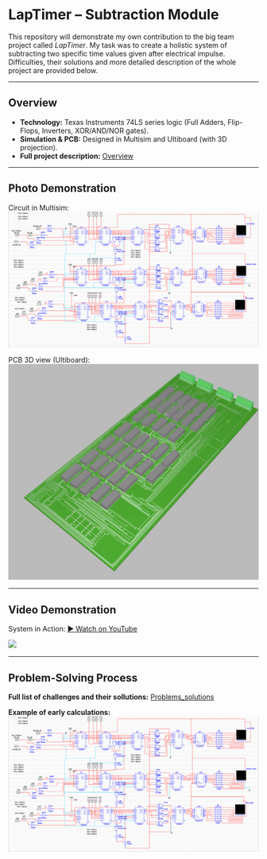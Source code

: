 # LapTimer – Subtraction Module

This repository will demonstrate my own contribution to the big team project called *LapTimer*. My task was to create a holistic system of subtracting two specific time values given after electrical impulse. Difficulties, their solutions and more detailed description of the whole project are provided below.

---

## Overview
- **Technology:** Texas Instruments 74LS series logic (Full Adders, Flip-Flops, Inverters, XOR/AND/NOR gates).
- **Simulation & PCB:** Designed in Multisim and Ultiboard (with 3D projection).
- **Full project description:** [Overview](docs/overview.md)

---

## Photo Demonstration
Circuit in Multisim:  
![](images/circuit_multisim.png)

PCB 3D view (Ultiboard):  
![](images/pcb_3d.png)

---

## Video Demonstration
System in Action: [▶ Watch on YouTube](https://youtu.be/your_video_link)

![](images/demo_short.gif)

---

## Problem-Solving Process
**Full list of challenges and their sollutions:** [Problems_solutions](docs/problems_solutions.md)

**Example of early calculations:**
![](images/circuit_multisim.png)
